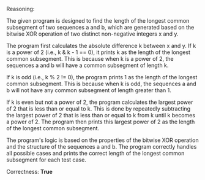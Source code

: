 Reasoning:

The given program is designed to find the length of the longest common subsegment of two sequences a and b, which are generated based on the bitwise XOR operation of two distinct non-negative integers x and y.

The program first calculates the absolute difference k between x and y. If k is a power of 2 (i.e., k & k - 1 == 0), it prints k as the length of the longest common subsegment. This is because when k is a power of 2, the sequences a and b will have a common subsegment of length k.

If k is odd (i.e., k % 2 != 0), the program prints 1 as the length of the longest common subsegment. This is because when k is odd, the sequences a and b will not have any common subsegment of length greater than 1.

If k is even but not a power of 2, the program calculates the largest power of 2 that is less than or equal to k. This is done by repeatedly subtracting the largest power of 2 that is less than or equal to k from k until k becomes a power of 2. The program then prints this largest power of 2 as the length of the longest common subsegment.

The program's logic is based on the properties of the bitwise XOR operation and the structure of the sequences a and b. The program correctly handles all possible cases and prints the correct length of the longest common subsegment for each test case.

Correctness: **True**